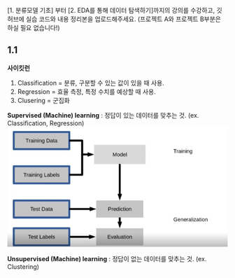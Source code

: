[1. 분류모델 기초] 부터 [2. EDA를 통해 데이터 탐색하기]까지의 강의를 수강하고, 깃허브에 실습 코드와 내용 정리본을 업로드해주세요. (프로젝트 A와 프로젝트 B부분은 하실 필요 없습니다!)


## 1.1
**사이킷런**
1. Classification = 분류, 구분할 수 있는 값이 있을 때 사용.
2. Regression = 효율 측정, 특정 수치를 예상할 때 사용.
3. Clusering = 군집화

**Supervised (Machine) learning**
: 정답이 있는 데이터를 맞추는 것. (ex. Classification, Regression)
![Supervised (Machine) learning](Supervised_model.jpg)

**Unsupervised (Machine) learning** 
: 정답이 없는 데이터를 맞추는 것. (ex. Clustering)



